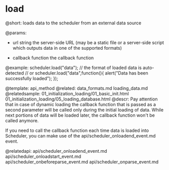 load
=============

@short: 
	loads data to the scheduler from an external data source

@params: 

- url			string  	the server-side URL (may be a static file or a server-side script which outputs data in one of the supported formats)
* callback		function 	the callback function

@example: 
scheduler.load("data"); // the format of loaded data is auto-detected
// or
scheduler.load("data",function(){
	alert("Data has been successfully loaded");
});


@template:	api_method
@related:
	data_formats.md
    loading_data.md
@relatedsample:
	01_initialization_loading/01_basic_init.html
    01_initialization_loading/05_loading_database.html
@descr: 
Pay attention that in case of dynamic loading the callback function that is passed as a second parameter will be called only during the initial loading of data.
While next portions of data will be loaded later, the callback function won't be called anymore.

If you need to call the callback function each time data is loaded into Scheduler, you can make use of the api/scheduler_onloadend_event.md event.

@relatedapi:
api/scheduler_onloadend_event.md
api/scheduler_onloadstart_event.md
api/scheduler_onbeforeparse_event.md
api/scheduler_onparse_event.md